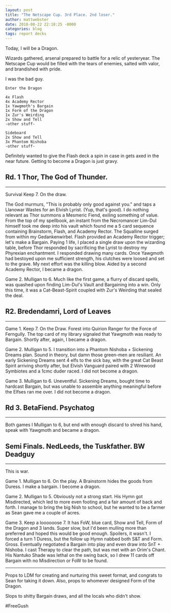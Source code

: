 ```yaml
---
layout: post
title: "The Netscape Cup. 3rd Place. 2nd loser."
author: mattwebster
date: 2018-08-22 22:18:25 -0000
categories: blog
tags: report decks
---
```


Today, I will be a Dragon.

Wizards gathered, arsenal prepared to battle for a relic of yesteryear. The Netscape Cup would be filled with the tears of enemies, salted with valor, and brandished with pride.

I was the bad guy.

```
Enter the Dragon

4x Flash
4x Academy Rector
1x Yawgmoth's Bargain
1x Form of the Dragon
1x Zur's Weirding
2x Show and Tell
-other stuff-

Sideboard
2x Show and Tell
3x Phantom Nishoba
-other stuff-
```

Definitely wanted to give the Flash deck a spin in case in gets axed in the near future. Getting to become a Dragon is just gravy.


<h2>Rd. 1 Thor, The God of Thunder.</h2>
<hr/>

Survival Keep 7. On the draw.

The God murmurs, "This is probably only good against you." and taps a Llanowar Wastes for an Elvish Lyrist. (Yup, that's good). I do nothing relevant as Thor summons a Mesmeric Fiend, exiling something of value. From the top of my spellbook, an instant from the Necromancer Lim-Dul himself took me deep into his vault which found me a 5 card sequence containing Brainstorm, Flash, and Academy Rector. The Squalline surged from within my Gedankenwirbel. Flash provided an Academy Rector trigger; let's make a Bargain. Paying 1 life, I placed a single draw upon the wizarding table, before Thor responded by sacrificing the Lyrist to destroy my Phyrexian enchantment. I responded drawing many cards. Once Yawgmoth had bestoyed upon me sufficient strength, his clutches were loosed and set to the grave. My next effort was the killing blow. Aided by a second Academy Rector, I became a dragon.

Game 2. Mulligan to 6.
Much like the first game, a flurry of discard spells, was quashed upon finding Lim-Dul's Vault and Bargaining into a win. Only this time, it was a Cat-Beast-Spirit coupled with Zur's Weirding that sealed the deal.

<h2>R2. Bredendamri, Lord of Leaves</h2>
<hr/>

Game 1. Keep 7. On the Draw.
Forest into Quirion Ranger for the Force of Ferngully. The top card of my library signaled that Yawgmoth was ready to Bargain.  Shortly after, again, I became a dragon.

Game 2. Mulligan to 5. I transition into a Phantom Nishoba + Sickening Dreams plan. Sound in theory, but damn those green-men are resiliant. An early Sickening Dreams sent 4 elfs to the sick bay, with the great Cat Beast Spirit arriving shortly after, but Elvish Vanguard paired with 2 Wirewood Symbiotes and a 1cmc duder raced. I did not become a dragon.

Game 3. Mulligan to 6. Uneventful. Sickening Dreams, bought time to hardcast Bargain, but was unable to assemble anything meaningful before the Elfses ran me over. I did not become a dragon.

<h2>Rd 3. BetaFiend. Psychatog</h2>
<hr/>

Both games I Mulligan to 6, but end with enough discard to shred his hand, speak with Yawgmoth and became a dragon.

<h2>Semi Finals. NedLeeds, the Tuskfather. BW Deadguy</h2>
<hr/>

This is war.

Game 1. Mulligan to 6. On the play.
A Brainstorm hides the goods from Duress. I make a bargain. I become a dragon.

Game 2. Mulligan to 5.
Obviously not a strong start. His Hymn got Misdirected, which led to more even footing and a fair amount of back and forth. I manage to bring the big Nish to school, but he wanted to be a farmer as Sean gave me a couple of acres.

Game 3. Keep a loooooose 7. It has FoW, blue card, Show and Tell, Form of the Dragon and 3 lands. Super slow, but I'd been mulling more than preferred and hoped this would be good enough. Spoilers, it wasn't. I forced a turn 1 Duress, but the follow up Hymn nabbed both S&T and Form. Gross. Eventually negotiated a Bargain into play and even draw into SnT + Nishoba. I cast Therapy to clear the path, but was met with an Orim's Chant. His Nantuko Shade was lethal on the swing back, so I drew 11 cards off Bargain with no Misdirection or FoW to be found.

<hr/>

Props to LDM for creating and nurturing this sweet format, and congrats to Sean for taking it down. Also, props to whomever designed Form of the Dragon.

Slops to shitty Bargain draws, and all the locals who didn't show.

<span>#FreeGush</span>
